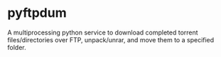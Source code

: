 # pyftpdum
A multiprocessing python service to download completed torrent files/directories over FTP, unpack/unrar, and move them to a specified folder.
